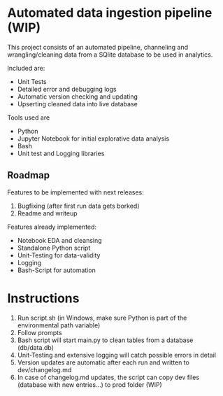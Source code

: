 # Automated data ingestion pipeline (WIP)

This project consists of an automated pipeline, channeling and wrangling/cleaning data from a SQlite database to be used in analytics.

Included are:
<ul>
  <li>Unit Tests</li>
  <li>Detailed error and debugging logs</li>
  <li>Automatic version checking and updating</li>
  <li>Upserting cleaned data into live database</li>
</ul>

Tools used are
<ul>
  <li>Python</li>
  <li>Jupyter Notebook for initial explorative data analysis</li>
  <li>Bash</li>
  <li>Unit test and Logging libraries</li>
</ul>


## Roadmap

Features to be implemented with next releases:

<ol>
  <li>Bugfixing (after first run data gets borked)</li>
  <li>Readme and writeup</li>
</ol>

Features already implemented:

<ul>
  <li>Notebook EDA and cleansing</li>
  <li>Standalone Python script</li>
  <li>Unit-Testing for data-validity</li>
  <li>Logging</li>
  <li>Bash-Script for automation</li>
</ul>

# Instructions

<ol>
  <li>Run script.sh (in Windows, make sure Python is part of the environmental path variable)</li>
  <li>Follow prompts</li>
  <li>Bash script will start main.py to clean tables from a database (db/data.db)</li>
  <li>Unit-Testing and extensive logging will catch possible errors in detail</li>
  <li>Version updates are automatic after each run and written to dev/changelog.md</li>
  <li>In case of changelog.md updates, the script can copy dev files (database with new entries...) to prod folder (WIP)</li>
</ol>
